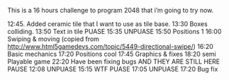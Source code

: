 This is a 16 hours challenge to program 2048 that i’m going to try now.

12:45. Added ceramic tile that I want to use as tile base.
13:30 Boxes colliding.
13:50 Text in tile
PUASE
15:35 UNPUASE
15:50 Positions 1
16:00 Swiping & moving (copied from http://www.html5gamedevs.com/topic/5449-directional-swipe/)
16:20 Basic mechanics
17:20 Positions cool
17:45 Graphics & fixes
18:20 semi Playable game
22:20 Have been fixing bugs AND THEY ARE STILL HERE
PAUSE
12:08 UNPUASE
15:15 WTF PUASE
17:05 UNPUASE
17:20 Bug fix
